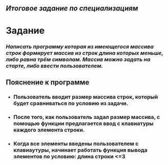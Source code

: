 ## *Итоговое задание по специализациям*

# **Задание**

### *Написать программу которая из имеющегося массива строк формирует массив из строк длина которых меньше, либо равна трём символам. Массив можно задать на старте, либо ввести пользователем.*

## Пояснение к программе

* ###    Пользователь вводит размер массива строк, который будет сравниваться по условию из задачи.

* ###    После того, как пользователь задал размер массива, с помощью функции предлагается ввод с клавиатуры каждого элемента строки.

* ###    Когда все элементы введены пользователем с клавиаутуры, начинает работать функция вывода элементов по условию: **длина строки <=3**